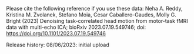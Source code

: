 Please cite the following reference if you use these data:
Neha A. Reddy, Kristina M. Zvolanek, Stefano Moia, Cesar Caballero-Gaudes, Molly G. Bright (2023) Denoising task-correlated head motion from motor-task fMRI data with multi-echo ICA; bioRxiv 2023.07.19.549746; doi: https://doi.org/10.1101/2023.07.19.549746

Release history:
08/06/2023: initial upload
